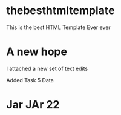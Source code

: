 # thebesthtmltemplate
This is the best HTML Template Ever ever

# A new hope
I attached a new set of text edits 

Added Task 5 Data   

# Jar JAr  22
